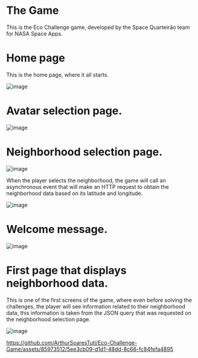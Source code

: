 # The Game
This is the Eco Challenge game, developed by the Space Quarteirão team for NASA Space Apps.

# Home page
This is the home page, where it all starts.

![image](https://github.com/ArthurSoaresTuti/Eco-Challenge-Game/assets/85973512/4a650126-e6de-43e5-a2e8-d9d1b21dfa83)

# Avatar selection page.

![image](https://github.com/ArthurSoaresTuti/Eco-Challenge-Game/assets/85973512/3bf0b6d3-e45f-4720-bd94-702c34728c46)

# Neighborhood selection page.

![image](https://github.com/ArthurSoaresTuti/Eco-Challenge-Game/assets/85973512/033d1a25-e271-4be7-ad15-6b621ba902b1)

When the player selects the neighborhood, the game will call an asynchronous event that will make an HTTP request to obtain the neighborhood data based on its latitude and longitude.

![image](https://github.com/ArthurSoaresTuti/Eco-Challenge-Game/assets/85973512/eb4b0f0c-67ec-4f69-9b3a-09cb15a3fca6)

# Welcome message.
![image](https://github.com/ArthurSoaresTuti/Eco-Challenge-Game/assets/85973512/24771226-3085-422f-9c85-66c9a50e0a84)


# First page that displays neighborhood data.

This is one of the first screens of the game, where even before solving the challenges, the player will see information related to their neighborhood data, this information is taken from the JSON query that was requested on the neighborhood selection page.

![image](https://github.com/ArthurSoaresTuti/Eco-Challenge-Game/assets/85973512/fe651cfd-478c-45d5-961b-b72181742c12)



https://github.com/ArthurSoaresTuti/Eco-Challenge-Game/assets/85973512/5ee3cb09-d1d1-48dd-8c66-fc84fefa4895




